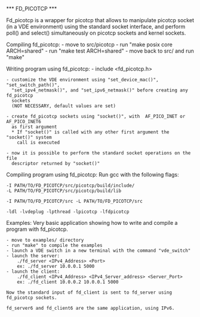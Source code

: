 *** FD_PICOTCP ***

Fd_picotcp is a wrapper for picotcp that allows to manipulate picotcp socket (in a VDE 
environment) using the standard socket interface, and perform poll() and select() 
simultaneously on picotcp sockets and kernel sockets.

Compiling fd_picotcp:
	- move to src/picotcp 
	- run "make posix core ARCH=shared" 
	- run "make test ARCH=shared"
	- move back to src/ and run "make" 


Writing program using fd_picotcp:
	- include <fd_picotcp.h>

	- customize the VDE environment using "set_device_mac()", "set_switch_path()", 
	  "set_ipv4_netmask()", and "set_ipv6_netmask()" before creating any fd_picotcp
	  sockets 
	  (NOT NECESSARY, default values are set)

	- create fd_picotcp sockets using "socket()", with  AF_PICO_INET or AF_PICO_INET6
	  as first argument
	  * If "socket()" is called with any other first argument the "socket()" system
	    call is executed

	- now it is possible to perform the standard socket operations on the file 
	  descriptor returned by "socket()"


Compiling program using fd_picotcp:
	Run gcc with the following flags:

	-I PATH/TO/FD_PICOTCP/src/picotcp/build/include/ 
	-L PATH/TO/FD_PICOTCP/src/picotcp/build/lib

	-I PATH/TO/FD_PICOTCP/src -L PATH/TO/FD_PICOTCP/src 

	-ldl -lvdeplug -lpthread -lpicotcp -lfdpicotcp


Examples:
	Very basic application showing how to write and compile a program with fd_picotcp.

	- move to examples/ directory
	- run "make" to compile the examples
	- launch a VDE switch in a new terminal with the command "vde_switch"
	- launch the server:
		./fd_server <IPv4_Address> <Port>
		ex: ./fd_server 10.0.0.1 5000
	- launch the client:
		./fd_client <IPv4_Address> <IPv4_Server_address> <Server_Port>
		ex: ./fd_client 10.0.0.2 10.0.0.1 5000
	
	Now the standard input of fd_client is sent to fd_server using fd_picotcp sockets.
	
	fd_server6 and fd_client6 are the same application, using IPv6.
	
